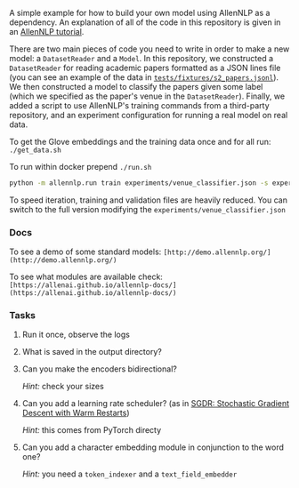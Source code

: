 A simple example for how to build your own model using AllenNLP as a dependency.  An explanation
of all of the code in this repository is given in an [AllenNLP
tutorial](https://github.com/allenai/allennlp/blob/master/tutorials/getting_started/using_in_your_repo.md).

There are two main pieces of code you need to write in order to make a new model: a
`DatasetReader` and a `Model`.  In this repository, we constructed a `DatasetReader` for reading
academic papers formatted as a JSON lines file (you can see an example of the data in
[`tests/fixtures/s2_papers.jsonl`](tests/fixtures/s2_papers.jsonl)).  We then constructed a model
to classify the papers given some label (which we specified as the paper's venue in the
`DatasetReader`).  Finally, we added a script to use AllenNLP's training commands from a
third-party repository, and an experiment configuration for running a real model on real data.

To get the Glove embeddings and the training data once and for all run: `./get_data.sh`

To run within docker prepend `./run.sh`

```bash
python -m allennlp.run train experiments/venue_classifier.json -s experiment_output_dir --include-package my_library
```

To speed iteration, training and validation files are heavily reduced. You can switch to the full version modifying the `experiments/venue_classifier.json`

### Docs

To see a demo of some standard models: `[http://demo.allennlp.org/](http://demo.allennlp.org/)`

To see what modules are available check: `[https://allenai.github.io/allennlp-docs/](https://allenai.github.io/allennlp-docs/)`


### Tasks

1. Run it once, observe the logs

2. What is saved in the output directory?

3. Can you make the encoders bidirectional?

	*Hint:* check your sizes

4. Can you add a learning rate scheduler? (as in [SGDR: Stochastic Gradient Descent with Warm Restarts](https://arxiv.org/abs/1608.03983))

	*Hint:* this comes from PyTorch directy

5. Can you add a character embedding module in conjunction to the word one?

	*Hint:* you need a `token_indexer` and a `text_field_embedder`

